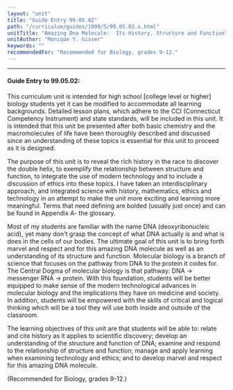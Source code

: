 ```yaml
---
layout: "unit"
title: "Guide Entry 99.05.02"
path: "/curriculum/guides/1999/5/99.05.02.x.html"
unitTitle: "Amazing Dna Molecule:  Its History, Structure and Function"
unitAuthor: "Monique Y. Gisser"
keywords: ""
recommendedFor: "Recommended for Biology, grades 9-12."
---
```

<body>
<hr/>
<h4>
Guide Entry to 99.05.02:
</h4>
This curriculum unit is intended for high school [college level or higher] biology students yet it can be modified to accommodate all learning backgrounds.  Detailed lesson plans, which adhere to the CCI (Connecticut Competency Instrument) and state standards, will be included in this unit.  It is intended that this unit be presented after both basic chemistry and the macromolecules of life have been thoroughly described and discussed since an understanding of these topics is essential for this unit to proceed as it is designed.
<p>
The purpose of this unit is to reveal the rich history in the race to discover the double helix, to exemplify the relationship between structure and function, to integrate the use of modern technology and to include a discussion of ethics into these topics.  I have taken an interdisciplinary approach, and integrated science with history, mathematics, ethics and technology in an attempt to make the unit more exciting and learning more meaningful.  Terms that need defining are bolded (usually just once) and can be found in Appendix A- the glossary.
</p>
<p>
Most of my students are familiar with the name DNA (deoxyribonucleic acid), yet many don't grasp the concept of what DNA actually is and what is does in the cells of our bodies.  The ultimate goal of this unit is to bring forth marvel and respect and for this amazing DNA molecule as well as an understanding of its structure and function.  Molecular biology is a branch of science that focuses on the pathway from DNA to the protein it codes for.  The Central Dogma of molecular biology is that pathway:  DNA -&gt; messenger RNA -&gt; protein.  With this foundation, students will be better equipped to make sense of the modern technological advances in molecular biology and the implications they have on medicine and society.  In addition, students will be empowered with the skills of critical and logical thinking which will be a tool they will use both inside and outside of the classroom.
</p>
<p>
The learning objectives of this unit are that students will be able to:  relate and cite history as it applies to scientific discovery; develop an understanding of the structure and function of DNA; examine and respond to the relationship of structure and function; manage and apply learning when examining technology and ethics; and to develop marvel and respect for this amazing DNA molecule.
</p>
<p>
(Recommended for Biology, grades 9-12.)
</p>
</body>